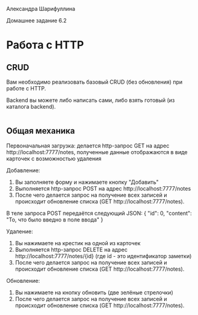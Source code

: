 Александра Шарифуллина

Домашнее задание 6.2

<h1>Работа с HTTP</h1>
<h2>CRUD</h2>

Вам необходимо реализовать базовый CRUD (без обновления) при работе с HTTP.

Backend вы можете либо написать сами, либо взять готовый (из каталога backend).

<img src="https://raw.githubusercontent.com/netology-code/ra16-homeworks/master/lifecycle-http/crud/assets/crud.png" alt=""/>

<h2>Общая механика</h2>

Первоначальная загрузка: делается http-запрос GET на адрес http://localhost:7777/notes, полученные данные отображаются в виде карточек с возможностью удаления

Добавление:
<ol>
  <li>Вы заполняете форму и нажимаете кнопку "Добавить"</li>
  <li>Выполняется http-запрос POST на адрес http://localhost:7777/notes</li>
  <li>После чего делается запрос на получение всех записей и происходит обновление списка (GET http://localhost:7777/notes).</li>
</ol>
В теле запроса POST передаётся следующий JSON:
{
    "id": 0,
    "content": "То, что было введно в поле ввода"
}

Удаление:
<ol>
  <li>Вы нажимаете на крестик на одной из карточек</li>
  <li>Выполняется http-запрос DELETE на адрес http://localhost:7777/notes/{id} (где id - это идентификатор заметки)</li>
  <li>После чего делается запрос на получение всех записей и происходит обновление списка (GET http://localhost:7777/notes).</li>
</ol>

Обновление:
<ol>
  <li>Вы нажимаете на кнопку обновить (две зелёные стрелочки)</li>
  <li>После чего делается запрос на получение всех записей и происходит обновление списка (GET http://localhost:7777/notes).</li>
</ol>
